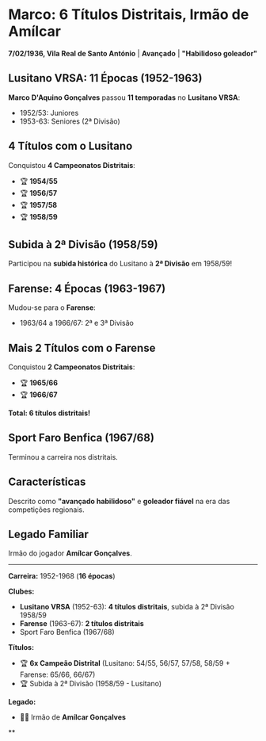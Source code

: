 # Marco: 6 Títulos Distritais, Irmão de Amílcar

**7/02/1936, Vila Real de Santo António** | **Avançado** | **"Habilidoso goleador"**

## Lusitano VRSA: 11 Épocas (1952-1963)

**Marco D'Aquino Gonçalves** passou **11 temporadas** no **Lusitano VRSA**:
- 1952/53: Juniores
- 1953-63: Seniores (2ª Divisão)

## 4 Títulos com o Lusitano

Conquistou **4 Campeonatos Distritais**:
- 🏆 **1954/55**
- 🏆 **1956/57**
- 🏆 **1957/58**
- 🏆 **1958/59**

## Subida à 2ª Divisão (1958/59)

Participou na **subida histórica** do Lusitano à **2ª Divisão** em 1958/59!

## Farense: 4 Épocas (1963-1967)

Mudou-se para o **Farense**:
- 1963/64 a 1966/67: 2ª e 3ª Divisão

## Mais 2 Títulos com o Farense

Conquistou **2 Campeonatos Distritais**:
- 🏆 **1965/66**
- 🏆 **1966/67**

**Total: 6 títulos distritais!**

## Sport Faro Benfica (1967/68)

Terminou a carreira nos distritais.

## Características

Descrito como **"avançado habilidoso"** e **goleador fiável** na era das competições regionais.

## Legado Familiar

Irmão do jogador **Amílcar Gonçalves**.

---

**Carreira:** 1952-1968 (**16 épocas**)

**Clubes:**
- **Lusitano VRSA** (1952-63): **4 títulos distritais**, subida à 2ª Divisão 1958/59
- **Farense** (1963-67): **2 títulos distritais**
- Sport Faro Benfica (1967/68)

**Títulos:**
- 🏆 **6x Campeão Distrital** (Lusitano: 54/55, 56/57, 57/58, 58/59 + Farense: 65/66, 66/67)
- 🏆 Subida à 2ª Divisão (1958/59 - Lusitano)

**Legado:**
- 👨‍👦 Irmão de **Amílcar Gonçalves**

**